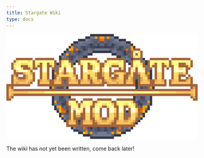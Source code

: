 ```yaml
---
title: Stargate Wiki
type: docs
---
```


![logo](images/logo.png)

The wiki has not yet been written, come back later!